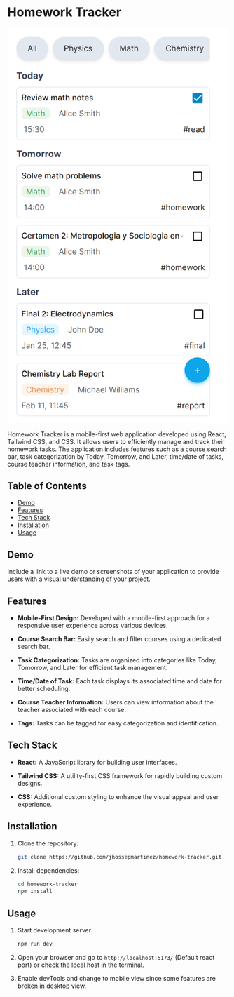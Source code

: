 # Homework Tracker

![frontend-screenshot](./homework-tracker-frontend.png)

Homework Tracker is a mobile-first web application developed using React, Tailwind CSS, and CSS. It allows users to efficiently manage and track their homework tasks. The application includes features such as a course search bar, task categorization by Today, Tomorrow, and Later, time/date of tasks, course teacher information, and task tags.

## Table of Contents

- [Demo](#demo)
- [Features](#features)
- [Tech Stack](#tech-stack)
- [Installation](#installation)
- [Usage](#usage)

## Demo

Include a link to a live demo or screenshots of your application to provide users with a visual understanding of your project.

## Features

- **Mobile-First Design:** Developed with a mobile-first approach for a responsive user experience across various devices.

- **Course Search Bar:** Easily search and filter courses using a dedicated search bar.

- **Task Categorization:** Tasks are organized into categories like Today, Tomorrow, and Later for efficient task management.

- **Time/Date of Task:** Each task displays its associated time and date for better scheduling.

- **Course Teacher Information:** Users can view information about the teacher associated with each course.

- **Tags:** Tasks can be tagged for easy categorization and identification.

## Tech Stack

- **React:** A JavaScript library for building user interfaces.

- **Tailwind CSS:** A utility-first CSS framework for rapidly building custom designs.

- **CSS:** Additional custom styling to enhance the visual appeal and user experience.

## Installation

1. Clone the repository:

    ```bash
    git clone https://github.com/jhossepmartinez/homework-tracker.git
    ```

2. Install dependencies:

    ```bash
    cd homework-tracker
    npm install
    ```

## Usage 

1. Start development server

    ```bash
    npm run dev
    ```

2. Open your browser and go to `http://localhost:5173/` (Default react port) or check the local host in the terminal.

3. Enable devTools and change to mobile view since some features are broken in desktop view.




